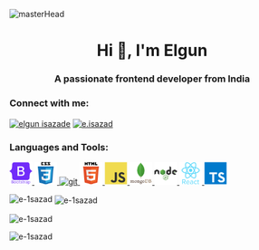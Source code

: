 
![masterHead](https://instagram.fgyd15-1.fna.fbcdn.net/v/t51.2885-19/466381308_1762261974547886_1198937607805008688_n.jpg?_nc_ht=instagram.fgyd15-1.fna.fbcdn.net&_nc_cat=102&_nc_ohc=qBd64qQtzR0Q7kNvgGzhi2_&_nc_gid=123c64b1e67142569a7053b0e911d578&edm=ALGbJPMBAAAA&ccb=7-5&oh=00_AYDg5YiZlVUddvuR0GOQPquU0IhYW115UQ21rL9ht1UTvg&oe=678EF7AC&_nc_sid=7d3ac5)


<h1 align="center">Hi 👋, I'm Elgun</h1>
<h3 align="center">A passionate frontend developer from India</h3>



<h3 align="left">Connect with me:</h3>
<p align="left">
<a href="https://fb.com/elgun isazade" target="blank"><img align="center" src="https://raw.githubusercontent.com/rahuldkjain/github-profile-readme-generator/master/src/images/icons/Social/facebook.svg" alt="elgun isazade" height="30" width="40" /></a>
<a href="https://instagram.com/e.isazad" target="blank"><img align="center" src="https://raw.githubusercontent.com/rahuldkjain/github-profile-readme-generator/master/src/images/icons/Social/instagram.svg" alt="e.isazad" height="30" width="40" /></a>
</p>

<h3 align="left">Languages and Tools:</h3>
<p align="left"> <a href="https://getbootstrap.com" target="_blank" rel="noreferrer"> <img src="https://raw.githubusercontent.com/devicons/devicon/master/icons/bootstrap/bootstrap-plain-wordmark.svg" alt="bootstrap" width="40" height="40"/> </a> <a href="https://www.w3schools.com/css/" target="_blank" rel="noreferrer"> <img src="https://raw.githubusercontent.com/devicons/devicon/master/icons/css3/css3-original-wordmark.svg" alt="css3" width="40" height="40"/> </a> <a href="https://git-scm.com/" target="_blank" rel="noreferrer"> <img src="https://www.vectorlogo.zone/logos/git-scm/git-scm-icon.svg" alt="git" width="40" height="40"/> </a> <a href="https://www.w3.org/html/" target="_blank" rel="noreferrer"> <img src="https://raw.githubusercontent.com/devicons/devicon/master/icons/html5/html5-original-wordmark.svg" alt="html5" width="40" height="40"/> </a> <a href="https://developer.mozilla.org/en-US/docs/Web/JavaScript" target="_blank" rel="noreferrer"> <img src="https://raw.githubusercontent.com/devicons/devicon/master/icons/javascript/javascript-original.svg" alt="javascript" width="40" height="40"/> </a> <a href="https://www.mongodb.com/" target="_blank" rel="noreferrer"> <img src="https://raw.githubusercontent.com/devicons/devicon/master/icons/mongodb/mongodb-original-wordmark.svg" alt="mongodb" width="40" height="40"/> </a> <a href="https://nodejs.org" target="_blank" rel="noreferrer"> <img src="https://raw.githubusercontent.com/devicons/devicon/master/icons/nodejs/nodejs-original-wordmark.svg" alt="nodejs" width="40" height="40"/> </a> <a href="https://reactjs.org/" target="_blank" rel="noreferrer"> <img src="https://raw.githubusercontent.com/devicons/devicon/master/icons/react/react-original-wordmark.svg" alt="react" width="40" height="40"/> </a> <a href="https://www.typescriptlang.org/" target="_blank" rel="noreferrer"> <img src="https://raw.githubusercontent.com/devicons/devicon/master/icons/typescript/typescript-original.svg" alt="typescript" width="40" height="40"/> </a> </p>

<p><img align="left" src="https://github-readme-stats.vercel.app/api/top-langs?username=e-1sazad&show_icons=true&locale=en&layout=compact" alt="e-1sazad" /></p>

<p>&nbsp;<img align="center" src="https://github-readme-stats.vercel.app/api?username=e-1sazad&show_icons=true&locale=en" alt="e-1sazad" /></p>

<p><img align="center" src="https://github-readme-streak-stats.herokuapp.com/?user=e-1sazad&" alt="e-1sazad" /></p>
<p align="left"> <img src="https://komarev.com/ghpvc/?username=e-1sazad&label=Profile%20views&color=0e75b6&style=flat" alt="e-1sazad" /> </p>
